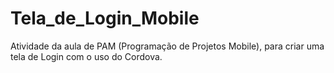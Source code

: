 # Tela_de_Login_Mobile
Atividade da aula de PAM (Programação de Projetos Mobile), para criar uma tela de Login com o uso do Cordova.
